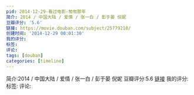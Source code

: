 ```yaml
---
pid: 2014-12-29-看过电影-匆匆那年
简介: 2014 / 中国大陆 / 爱情 / 张一白 / 彭于晏 倪妮
豆瓣评分: '5.6'
链接: https://movie.douban.com/subject/25779218/
创建时间: '2014-12-29 00:01:30'
我的评分:
标签:
评论:
tags: [douban]
categories: [timeline]
---
```

简介:2014 / 中国大陆 / 爱情 / 张一白 / 彭于晏 倪妮
豆瓣评分:5.6
[链接](https://movie.douban.com/subject/25779218/)
我的评分:
标签:
评论:

